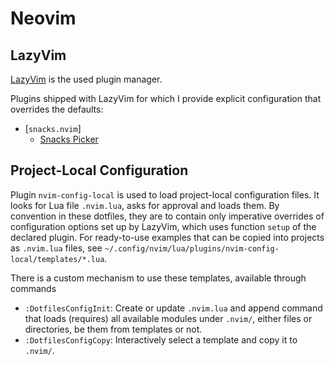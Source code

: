 # Neovim

## LazyVim

[LazyVim](https://www.lazyvim.org/) is the used plugin manager.

Plugins shipped with LazyVim for which I provide explicit configuration that
overrides the defaults:

- [`snacks.nvim`]
  - [Snacks Picker](https://github.com/folke/snacks.nvim/blob/main/docs/picker.md)

## Project-Local Configuration

Plugin `nvim-config-local` is used to load project-local configuration files.
It looks for Lua file `.nvim.lua`, asks for approval and loads them. By
convention in these dotfiles, they are to contain only imperative overrides of
configuration options set up by LazyVim, which uses function `setup` of the
declared plugin. For ready-to-use examples that can be copied into projects as
`.nvim.lua` files, see
`~/.config/nvim/lua/plugins/nvim-config-local/templates/*.lua`.

There is a custom mechanism to use these templates, available through commands

- `:DotfilesConfigInit`: Create or update `.nvim.lua` and append command that
loads (requires) all available modules under `.nvim/`, either files or
directories, be them from templates or not.
- `:DotfilesConfigCopy`: Interactively select a template and copy it to `.nvim/`.
